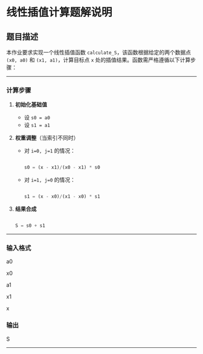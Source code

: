 # 线性插值计算题解说明

## 题目描述

本作业要求实现一个线性插值函数 `calculate_S`，该函数根据给定的两个数据点 `(x0, a0)` 和 `(x1, a1)`，计算目标点 `x` 处的插值结果。函数需严格遵循以下计算步骤：

---
### 计算步骤

1. **初始化基础值**
   - 设 `s0 = a0`
   - 设 `s1 = a1`

2. **权重调整**（当索引不同时）
   - 对 `i=0, j=1` 的情况：
     ```python

     s0 = (x - x1)/(x0 - x1) * s0

     ```
   - 对 `i=1, j=0` 的情况：
     ```python

     s1 = (x - x0)/(x1 - x0) * s1

     ```

3. **结果合成**
   ```python

   S = s0 + s1

---
### 输入格式
a0

x0

a1

x1

x

### 输出

S

---



